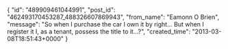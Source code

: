  {
   "id": "489909461044991",
   "post_id": "462493170453287_488326607869943",
   "from_name": "Eamonn O Brien",
   "message": "So when I purchase the car I own it by right... But when I register it I, as a tenant, possess the title to it...?",
   "created_time": "2013-03-08T18:51:43+0000"
 }
